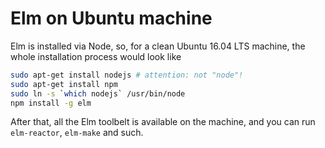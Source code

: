 # Elm on Ubuntu machine

Elm is installed via Node, so, for a clean Ubuntu 16.04 LTS
machine, the whole installation process would look like

```bash
sudo apt-get install nodejs # attention: not "node"!
sudo apt-get install npm
sudo ln -s `which nodejs` /usr/bin/node
npm install -g elm
```

After that, all the Elm toolbelt is available on the machine, and
you can run `elm-reactor`, `elm-make` and such.
